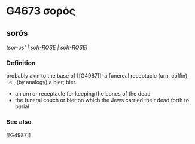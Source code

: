 # G4673 σορός

## sorós

_(sor-os' | soh-ROSE | soh-ROSE)_

### Definition

probably akin to the base of [[G4987]]; a funereal receptacle (urn, coffin), i.e., (by analogy) a bier; bier.

- an urn or receptacle for keeping the bones of the dead
- the funeral couch or bier on which the Jews carried their dead forth to burial

### See also

[[G4987]]

